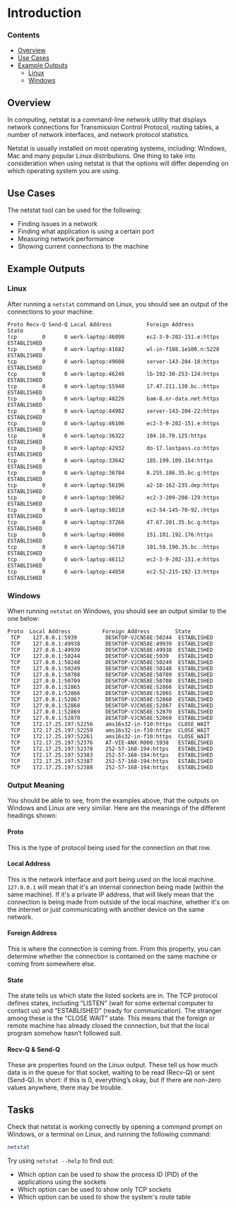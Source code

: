 <!--PROPS
{
    "estTime": 15,
    "questions": [
        {
            "value": "What is the Netstat command used for?",
            "answer": "Displaying network connections for Transmission Control Protocol, routing tables, and a number of network interface and network protocol statistics",
            "choices": [
                "Provide information about the currently running processes, including their process identification numbers (PIDs)",
                "Allowing you to run programs with the security privileges of another user"
            ]
        }
    ]
}
-->
# Introduction
<!--TOC_START-->
### Contents
- [Overview](#overview)
- [Use Cases](#use-cases)
- [Example Outputs](#example-outputs)
	- [Linux](#linux)
	- [Windows](#windows)

<!--TOC_END-->
## Overview
In computing, netstat is a command-line network utility that displays network connections for Transmission Control Protocol, routing tables, a number of network interfaces, and network protocol statistics.

Netstat is usually installed on most operating systems, including: Windows, Mac and many popular Linux distributions.
One thing to take into consideration when using netstat is that the options will differ depending on which operating system you are using.

## Use Cases
The netstat tool can be used for the following:
- Finding issues in a network
- Finding what application is using a certain port
- Measuring network performance
- Showing current connections to the machine

## Example Outputs
### Linux
After running a `netstat` command on Linux, you should see an output of the connections to your machine:
```text
Proto Recv-Q Send-Q Local Address           Foreign Address         State      
tcp        0      0 work-laptop:46098       ec2-3-9-202-151.e:https ESTABLISHED
tcp        0      0 work-laptop:41682       wl-in-f188.1e100.n:5228 ESTABLISHED
tcp        0      0 work-laptop:49608       server-143-204-18:https ESTABLISHED
tcp        0      0 work-laptop:46246       lb-192-30-253-124:https ESTABLISHED
tcp        0      0 work-laptop:55948       17.47.211.130.bc.:https ESTABLISHED
tcp        0      0 work-laptop:48226       bam-8.nr-data.net:https ESTABLISHED
tcp        0      0 work-laptop:44982       server-143-204-22:https ESTABLISHED
tcp        0      0 work-laptop:46106       ec2-3-9-202-151.e:https ESTABLISHED
tcp        0      0 work-laptop:36322       104.16.70.125:https     ESTABLISHED
tcp        0      0 work-laptop:42932       do-17.lastpass.co:https ESTABLISHED
tcp        0      0 work-laptop:33642       185.199.109.154:https   ESTABLISHED
tcp        0      0 work-laptop:36784       8.255.186.35.bc.g:https ESTABLISHED
tcp        0      0 work-laptop:56196       a2-18-162-235.dep:https ESTABLISHED
tcp        0      0 work-laptop:38962       ec2-3-209-208-129:https ESTABLISHED
tcp        0      0 work-laptop:50210       ec2-54-145-70-92.:https ESTABLISHED
tcp        0      0 work-laptop:37266       47.67.201.35.bc.g:https ESTABLISHED
tcp        0      0 work-laptop:40866       151.101.192.176:https   ESTABLISHED
tcp        0      0 work-laptop:56710       101.59.190.35.bc.:https ESTABLISHED
tcp        0      0 work-laptop:46112       ec2-3-9-202-151.e:https ESTABLISHED
tcp        0      0 work-laptop:44858       ec2-52-215-192-13:https ESTABLISHED
```
### Windows
When running `netstat` on Windows, you should see an output similar to the one below:
```text
Proto  Local Address          Foreign Address        State
 TCP    127.0.0.1:5939         DESKTOP-VJCN58E:50244  ESTABLISHED
 TCP    127.0.0.1:49938        DESKTOP-VJCN58E:49939  ESTABLISHED
 TCP    127.0.0.1:49939        DESKTOP-VJCN58E:49938  ESTABLISHED
 TCP    127.0.0.1:50244        DESKTOP-VJCN58E:5939   ESTABLISHED
 TCP    127.0.0.1:50248        DESKTOP-VJCN58E:50249  ESTABLISHED
 TCP    127.0.0.1:50249        DESKTOP-VJCN58E:50248  ESTABLISHED
 TCP    127.0.0.1:50708        DESKTOP-VJCN58E:50709  ESTABLISHED
 TCP    127.0.0.1:50709        DESKTOP-VJCN58E:50708  ESTABLISHED
 TCP    127.0.0.1:52865        DESKTOP-VJCN58E:52866  ESTABLISHED
 TCP    127.0.0.1:52866        DESKTOP-VJCN58E:52865  ESTABLISHED
 TCP    127.0.0.1:52867        DESKTOP-VJCN58E:52868  ESTABLISHED
 TCP    127.0.0.1:52868        DESKTOP-VJCN58E:52867  ESTABLISHED
 TCP    127.0.0.1:52869        DESKTOP-VJCN58E:52870  ESTABLISHED
 TCP    127.0.0.1:52870        DESKTOP-VJCN58E:52869  ESTABLISHED
 TCP    172.17.25.197:52256    ams16s32-in-f10:https  CLOSE_WAIT
 TCP    172.17.25.197:52259    ams16s32-in-f10:https  CLOSE_WAIT
 TCP    172.17.25.197:52261    ams16s32-in-f10:https  CLOSE_WAIT
 TCP    172.17.25.197:52376    AT-VIE-ANX-R008:5938   ESTABLISHED
 TCP    172.17.25.197:52378    252-57-168-194:https   ESTABLISHED
 TCP    172.17.25.197:52383    252-57-168-194:https   ESTABLISHED
 TCP    172.17.25.197:52387    252-57-168-194:https   ESTABLISHED
 TCP    172.17.25.197:52388    252-57-168-194:https   ESTABLISHED
 ```
### Output Meaning
You should be able to see, from the examples above, that the outputs on Windows and Linux are very similar.
Here are the meanings of the different headings shown:
#### Proto
This is the type of protocol being used for the connection on that row.
#### Local Address
This is the network interface and port being used on the local machine.
`127.0.0.1` will mean that it's an internal connection being made (within the same machine).
If it's a private IP address, that will likely mean that the connection is being made from outside of the local machine, whether it's on the internet or just communicating with another device on the same network.
#### Foreign Address
This is where the connection is coming from.
From this property, you can determine whether the connection is contained on the same machine or coming from somewhere else.
#### State
The state tells us which state the listed sockets are in.
The TCP protocol defines states, including “LISTEN” (wait for some external computer to contact us) and “ESTABLISHED” (ready for communication).
The stranger among these is the “CLOSE WAIT” state.
This means that the foreign or remote machine has already closed the connection, but that the local program somehow hasn’t followed suit.
#### Recv-Q & Send-Q
These are properties found on the Linux output.
These tell us how much data is in the queue for that socket, waiting to be read (Recv-Q) or sent (Send-Q).
In short: if this is 0, everything’s okay, but if there are non-zero values anywhere, there may be trouble.

## Tasks
Check that netstat is working correctly by opening a command prompt on Windows, or a terminal on Linux, and running the following command:
```bash
netstat
```
Try using `netstat --help` to find out:
- Which option can be used to show the process ID (PID) of the applications using the sockets
- Which option can be used to show only TCP sockets
- Which option can be used to show the system's route table
